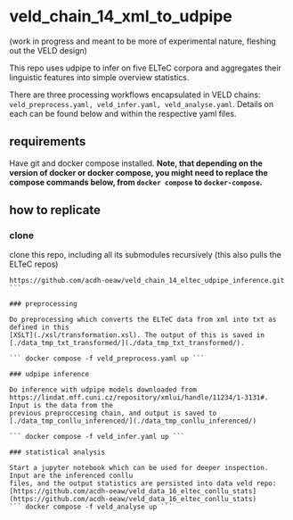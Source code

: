 # veld_chain_14_xml_to_udpipe

(work in progress and meant to be more of experimental nature, fleshing out the VELD design)

This repo  uses udpipe to infer on five ELTeC corpora and aggregates their linguistic features into
simple overview statistics. 

There are three processing workflows encapsulated in VELD chains: `veld_preprocess.yaml,
veld_infer.yaml, veld_analyse.yaml`. Details on each can be found below and within the respective
yaml files.

## requirements

Have git and docker compose installed. **Note, that depending on the version of docker or docker
compose, you might need to replace the compose commands below, from `docker compose` to
`docker-compose`.**

## how to replicate

### clone

clone this repo, including all its submodules recursively (this also pulls the ELTeC repos)

``` git clone --recurse-submodules
https://github.com/acdh-oeaw/veld_chain_14_eltec_udpipe_inference.git ```

### preprocessing

Do preprocessing which converts the ELTeC data from xml into txt as defined in this
[XSLT](./xsl/transformation.xsl). The output of this is saved in
[./data_tmp_txt_transformed/](./data_tmp_txt_transformed/).

``` docker compose -f veld_preprocess.yaml up ```

### udpipe inference

Do inference with udpipe models downloaded from
https://lindat.mff.cuni.cz/repository/xmlui/handle/11234/1-3131#. Input is the data from the
previous preproccesing chain, and output is saved to
[./data_tmp_conllu_inferenced/](./data_tmp_conllu_inferenced/)

``` docker compose -f veld_infer.yaml up ```

### statistical analysis

Start a jupyter notebook which can be used for deeper inspection. Input are the inferenced conllu
files, and the output statistics are persisted into data veld repo:
[https://github.com/acdh-oeaw/veld_data_16_eltec_conllu_stats](https://github.com/acdh-oeaw/veld_data_16_eltec_conllu_stats)
``` docker compose -f veld_analyse up ```

